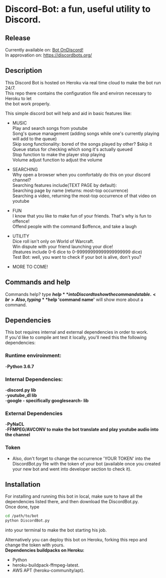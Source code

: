 # Discord-Bot: a fun, useful utility to Discord.

## Release

Currently available on: [Bot OnDiscord!](https://bots.ondiscord.xyz/bots/518750364363784207)<br>
In approvation on: https://discordbots.org/

## Description
This Discord Bot is hosted on Heroku via real time cloud to make the bot run 24/7.<br>
This repo there contains the configuration file and environ necessary to Heroku to let<br> 
the bot work properly.<br>

This simple discord bot will help and aid in basic features like:

 - MUSIC<br>
   Play and search songs from youtube<br>
   Song's queue management (adding songs while one's currently playing will add to the queue)<br>
   Skip song functionality: bored of the songs played by other? $skip it<br>
   Queue status for checking which song it's actually queued<br>
   Stop function to make the player stop playing<br>
   Volume adjust function to adjust the volume<br>

 - SEARCHING<br>
   Why open a browser when you comfortably do this on your discord channel?<br>
   Searching features include(TEXT PAGE by default):<br>
   Searching page by name (returns: most-top occurrence)<br>
   Searching a video, returning the most-top occurrence of that video on youtube<br>

 - FUN<br>
   I know that you like to make fun of your friends. That's why is fun to offence!<br>
   Offend people with the command $offence, and take a laugh<br>

 - UTILITY<br>
   Dice roll isn't only on World of Warcraft.<br>
   Win dispute with your friend launching your dice!<br>
   (features include 0-6 dice to 0-99999999999999999999 dice)<br>
   Test Bot: well, you want to check if your bot is alive, don't you?<br>
    
 - MORE TO COME!<br>

## Commands and help

Commands help? type **$help** into Discord to show the commands table.<br>
Also, typing **$help 'command name'** will show more about a command.

## Dependencies 

This bot requires internal and external dependencies in order to work.<br>
If you'd like to compile ant test it locally, you'll need this the following dependencies:

 ### Runtime enviroinment: 
 -**Python 3.6.7**

 ### Internal Dependencies:
 -**discord.py lib**<br>
 -**youtube_dl lib**<br>
 -**google - specifically googlesearch- lib**<br>
 
 ### External Dependencies
 -**PyNaCL**<br>
 -**FFMPEG/AVCONV to make the bot translate and play youtube audio into the channel**<br>
 
 ### Token
 - Also, don't forget to change the occurrence 'YOUR TOKEN' into the DiscordBot.py file with the token of your bot (available once you created your new bot and went into developer section to check it).
 
 ## Installation
 
 For installing and running this bot in local, make sure to have all the dependencies listed there, and then download
 the DiscordBot.py.<br>
 Once done, type 
 
 ```bash
 cd /path/to/bot
 python DiscordBot.py 
 ```
 into your terminal to make the bot starting his job.
 
 Alternatively you can deploy this bot on Heroku, forking this repo and change the token with yours.<br>
 **Dependencies buildpacks on Heroku:**
 - Python 
 - heroku-buildpack-ffmpeg-latest.
 - AWS APT (heroku-community/apt).
